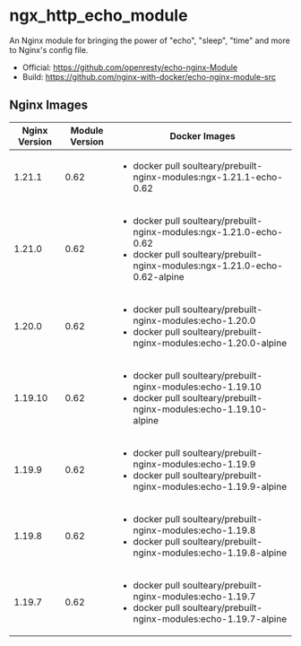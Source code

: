 # ngx_http_echo_module

An Nginx module for bringing the power of "echo", "sleep", "time" and more to Nginx's config file.

- Official: https://github.com/openresty/echo-nginx-Module
- Build: https://github.com/nginx-with-docker/echo-nginx-module-src
## Nginx Images

<table>
    <thead>
        <tr>
            <th>Nginx Version</th>
            <th>Module Version</th>
            <th>Docker Images</th>
        </tr>
    </thead>
    <tbody>
        <tr>
            <td>1.21.1</td>
            <td>0.62</td>
            <td><ul>
                <li>docker pull soulteary/prebuilt-nginx-modules:ngx-1.21.1-echo-0.62</li>
            </ul></td>
        </tr>
        <tr>
            <td>1.21.0</td>
            <td>0.62</td>
            <td><ul>
                <li>docker pull soulteary/prebuilt-nginx-modules:ngx-1.21.0-echo-0.62</li>
                <li>docker pull soulteary/prebuilt-nginx-modules:ngx-1.21.0-echo-0.62-alpine</li>
            </ul></td>
        </tr>
        <tr>
            <td>1.20.0</td>
            <td>0.62</td>
            <td><ul>
                <li>docker pull soulteary/prebuilt-nginx-modules:echo-1.20.0</li>
                <li>docker pull soulteary/prebuilt-nginx-modules:echo-1.20.0-alpine</li>
            </ul></td>
        </tr>
        <tr>
            <td>1.19.10</td>
            <td>0.62</td>
            <td><ul>
                <li>docker pull soulteary/prebuilt-nginx-modules:echo-1.19.10</li>
                <li>docker pull soulteary/prebuilt-nginx-modules:echo-1.19.10-alpine</li>
            </ul></td>
        </tr>
        <tr>
            <td>1.19.9</td>
            <td>0.62</td>
            <td><ul>
                <li>docker pull soulteary/prebuilt-nginx-modules:echo-1.19.9</li>
                <li>docker pull soulteary/prebuilt-nginx-modules:echo-1.19.9-alpine</li>
            </ul></td>
        </tr>
        <tr>
            <td>1.19.8</td>
            <td>0.62</td>
            <td><ul>
                <li>docker pull soulteary/prebuilt-nginx-modules:echo-1.19.8</li>
                <li>docker pull soulteary/prebuilt-nginx-modules:echo-1.19.8-alpine</li>
            </ul></td>
        </tr>
        <tr>
            <td>1.19.7</td>
            <td>0.62</td>
            <td><ul>
                <li>docker pull soulteary/prebuilt-nginx-modules:echo-1.19.7</li>
                <li>docker pull soulteary/prebuilt-nginx-modules:echo-1.19.7-alpine</li>
            </ul></td>
        </tr>
    </tbody>
</table>
